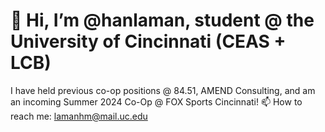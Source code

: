 # 👋 Hi, I’m @hanlaman, student @ the University of Cincinnati (CEAS + LCB)
I have held previous co-op positions @ 84.51, AMEND Consulting, and am an incoming Summer 2024 Co-Op @ FOX Sports Cincinnati!
📫 How to reach me: lamanhm@mail.uc.edu
<!---
hanlaman/hanlaman is a ✨ special ✨ repository because its `README.md` (this file) appears on your GitHub profile.
You can click the Preview link to take a look at your changes.
--->
